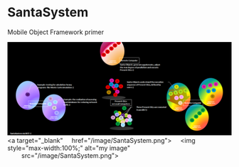 # SantaSystem
Mobile Object Framework primer

![SantaSystem](image/SantaSystem.png)
<a target="_blank"
    href="/image/SantaSystem.png">
    <img style="max-width:100%;" alt="my image"
        src="/image/SantaSystem.png">
</a>
